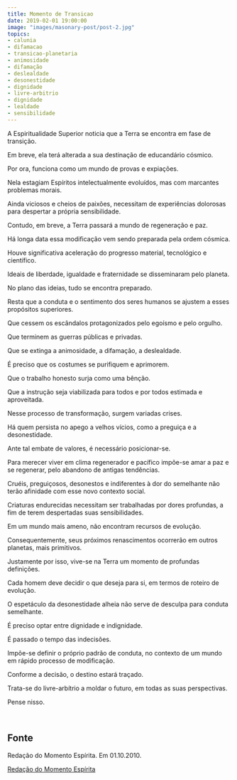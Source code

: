 ```yaml
---
title: Momento de Transicao
date: 2019-02-01 19:00:00
image: "images/masonary-post/post-2.jpg"
topics: 
- calunia
- difamacao
- transicao-planetaria
- animosidade
- difamação
- deslealdade
- desonestidade
- dignidade
- livre-arbitrio
- dignidade
- lealdade
- sensibilidade
---
```


A Espiritualidade Superior noticia que a Terra se encontra em fase de
transição.

Em breve, ela terá alterada a sua destinação de educandário cósmico.

Por ora, funciona como um mundo de provas e expiações.

Nela estagiam Espíritos intelectualmente evoluídos, mas com marcantes problemas
morais.

Ainda viciosos e cheios de paixões, necessitam de experiências dolorosas para
despertar a própria sensibilidade.

Contudo, em breve, a Terra passará a mundo de regeneração e paz.

Há longa data essa modificação vem sendo preparada pela ordem cósmica.

Houve significativa aceleração do progresso material, tecnológico e científico.

Ideais de liberdade, igualdade e fraternidade se disseminaram pelo planeta.

No plano das ideias, tudo se encontra preparado.

Resta que a conduta e o sentimento dos seres humanos se ajustem a esses
propósitos superiores.

Que cessem os escândalos protagonizados pelo egoísmo e pelo orgulho.

Que terminem as guerras públicas e privadas.

Que se extinga a animosidade, a difamação, a deslealdade.

É preciso que os costumes se purifiquem e aprimorem.

Que o trabalho honesto surja como uma bênção.

Que a instrução seja viabilizada para todos e por todos estimada e aproveitada.

Nesse processo de transformação, surgem variadas crises.

Há quem persista no apego a velhos vícios, como a preguiça e a desonestidade.

Ante tal embate de valores, é necessário posicionar-se.

Para merecer viver em clima regenerador e pacífico impõe-se amar a paz e se
regenerar, pelo abandono de antigas tendências.

Cruéis, preguiçosos, desonestos e indiferentes à dor do semelhante não terão
afinidade com esse novo contexto social.

Criaturas endurecidas necessitam ser trabalhadas por dores profundas, a fim de
terem despertadas suas sensibilidades.

Em um mundo mais ameno, não encontram recursos de evolução.

Consequentemente, seus próximos renascimentos ocorrerão em outros planetas,
mais primitivos.

Justamente por isso, vive-se na Terra um momento de profundas definições.

Cada homem deve decidir o que deseja para si, em termos de roteiro de evolução.

O espetáculo da desonestidade alheia não serve de desculpa para conduta
semelhante.

É preciso optar entre dignidade e indignidade.

É passado o tempo das indecisões.

Impõe-se definir o próprio padrão de conduta, no contexto de um mundo em rápido
processo de modificação.

Conforme a decisão, o destino estará traçado.

Trata-se do livre-arbítrio a moldar o futuro, em todas as suas perspectivas.

Pense nisso.

 
## Fonte
Redação do Momento Espírita.
Em 01.10.2010.

[Redação do Momento Espírita](http://www.momento.com.br/pt/ler_texto.php?id=2764)
